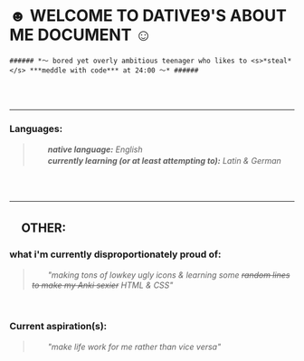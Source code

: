  # ☻ WELCOME TO DATIVE9'S ABOUT ME DOCUMENT ☺︎ #


    ###### *〜 bored yet overly ambitious teenager who likes to <s>*steal*</s> ***meddle with code*** at 24:00 〜* ######


<br><br>


<hr>

### **Languages:** ### 

> <i> 　　**native language:** English
<br> 　　**currently learning (or at least attempting to):** Latin & German </i>


<br>



<br>

<hr>

## 　OTHER: ##


### **what i'm currently disproportionately proud of:** ### 

> <i> 　　"making tons of lowkey ugly icons & learning some <s>random lines to make my Anki sexier</s> HTML & CSS" </i>


<br>


### **Current aspiration(s):** ### 

> <i> 　　"make life work for me rather than vice versa" </i>



<!---
dative9/dative9 is a ✨ special ✨ repository because its `README.md` (this file) appears on your GitHub profile.
You can click the Preview link to take a look at your changes.
--->

